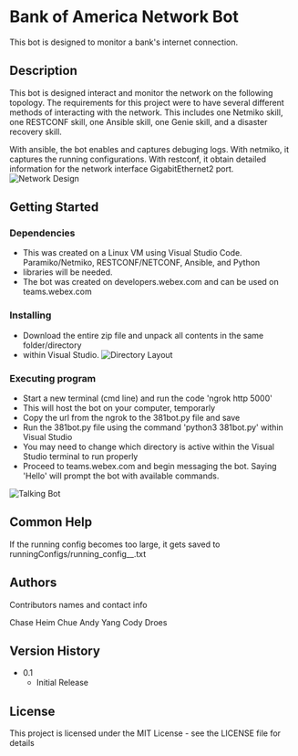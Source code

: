 # Bank of America Network Bot

This bot is designed to monitor a bank's internet connection.

## Description

This bot is designed interact and monitor the network on the following topology.
The requirements for this project were to have several different methods of interacting with the network. This includes one Netmiko skill, one RESTCONF skill, one Ansible skill, one Genie skill, and a disaster recovery skill.

With ansible, the bot enables and captures debuging logs. With netmiko, it captures the running configurations. With restconf, it obtain detailed information for the network interface GigabitEthernet2 port.
![Network Design](https://github.com/chaseheim/StoutCNIT381_Final/blob/topology.jpg?)

## Getting Started

### Dependencies

* This was created on a Linux VM using Visual Studio Code. Paramiko/Netmiko, RESTCONF/NETCONF, Ansible, and Python 
* libraries will be needed.
* The bot was created on developers.webex.com and can be used on teams.webex.com


### Installing

* Download the entire zip file and unpack all contents in the same folder/directory
* within Visual Studio.
![Directory Layout](https://github.com/chaseheim/StoutCNIT381_Final/blob/directory.jpeg?raw=true)

### Executing program

* Start a new terminal (cmd line) and run the code 'ngrok http 5000'
* This will host the bot on your computer, temporarly 
* Copy the url from the ngrok to the 381bot.py file and save
* Run the 381bot.py file using the command 'python3 381bot.py' within Visual Studio
* You may need to change which directory is active within the Visual Studio terminal to run properly
* Proceed to teams.webex.com and begin messaging the bot. Saying 'Hello' will prompt the bot with available commands.

![Talking Bot](https://github.com/chaseheim/StoutCNIT381_Final/blob/botresponse.jpeg?raw=true)

## Common Help

If the running config becomes too large, it gets saved to runningConfigs/running_config_<ip>_<timecode>.txt



## Authors

Contributors names and contact info

Chase Heim
Chue Andy Yang
Cody Droes


## Version History


* 0.1
    * Initial Release

## License

This project is licensed under the MIT License - see the LICENSE file for details
